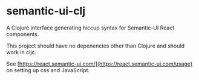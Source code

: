 # semantic-ui-clj

A Clojure interface generating hiccup syntax for Semantic-UI React components.

This project should have no depenencies other than Clojure and should work in cljc.

See [https://react.semantic-ui.com/](https://react.semantic-ui.com/usage) on 
setting up css and JavaScript.
